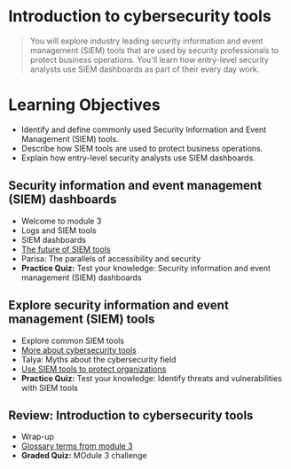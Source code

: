 # Introduction to cybersecurity tools
> You will explore industry leading security information and event management (SIEM) tools that are used by security professionals to protect business operations. You'll learn how entry-level security analysts use SIEM dashboards as part of their every day work.
# Learning Objectives
- Identify and define commonly used Security Information and Event Management (SIEM) tools.
- Describe how SIEM tools are used to protect business operations.
- Explain how entry-level security analysts use SIEM dashboards.
## Security information and event management (SIEM) dashboards
- Welcome to module 3
- Logs and SIEM tools
- SIEM dashboards
- [The future of SIEM tools](https://github.com/KailaniBailey/Google-Cybersecurity-Professional-Certificate/tree/main/Course%202:%20Play%20It%20Safe:%20Manage%20Security%20Risks/Week%203:%20Introduction%20to%20cybersecurity%20tools/The%20future%20of%20SIEM%20tools)
- Parisa: The parallels of accessibility and security
- **Practice Quiz:** Test your knowledge: Security information and event management (SIEM) dashboards
## Explore security information and event management (SIEM) tools
- Explore common SIEM tools
- [More about cybersecurity tools](https://github.com/KailaniBailey/Google-Cybersecurity-Professional-Certificate/tree/main/Course%202:%20Play%20It%20Safe:%20Manage%20Security%20Risks/Week%203:%20Introduction%20to%20cybersecurity%20tools/More%20about%20cybersecurity%20tools)
- Talya: Myths about the cybersecurity field
- [Use SIEM tools to protect organizations](https://github.com/KailaniBailey/Google-Cybersecurity-Professional-Certificate/tree/main/Course%202:%20Play%20It%20Safe:%20Manage%20Security%20Risks/Week%203:%20Introduction%20to%20cybersecurity%20tools/Use%20SIEM%20tools%20to%20protect%20organizations)
- **Practice Quiz:** Test your knowledge: Identify threats and vulnerabilities with SIEM tools
## Review: Introduction to cybersecurity tools
- Wrap-up
- [Glossary terms from module 3](https://github.com/KailaniBailey/Google-Cybersecurity-Professional-Certificate/tree/main/Course%202:%20Play%20It%20Safe:%20Manage%20Security%20Risks/Week%203:%20Introduction%20to%20cybersecurity%20tools/Glossary%20terms%20from%20module%203)
- **Graded Quiz:** MOdule 3 challenge
